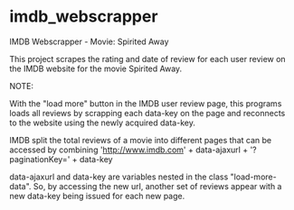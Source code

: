 # imdb_webscrapper
IMDB Webscrapper - Movie: Spirited Away

This project scrapes the rating and date of review for each user review on the IMDB website for the movie Spirited Away.

NOTE:

With the "load more" button in the IMDB user review page, this programs loads all reviews by scrapping each data-key on the page 
and reconnects to the website using the newly acquired data-key.
      
IMDB split the total reviews of a movie into different pages that can be accessed by combining
'http://www.imdb.com' + data-ajaxurl + '?paginationKey=' + data-key

data-ajaxurl and data-key are variables nested in the class "load-more-data". So, by accessing the new url, another set of reviews appear
with a new data-key being issued for each new page.
